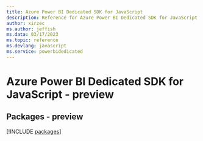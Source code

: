 ```yaml
---
title: Azure Power BI Dedicated SDK for JavaScript
description: Reference for Azure Power BI Dedicated SDK for JavaScript
author: xirzec
ms.author: jeffish
ms.data: 03/17/2023
ms.topic: reference
ms.devlang: javascript
ms.service: powerbidedicated
---
```

# Azure Power BI Dedicated SDK for JavaScript - preview
## Packages - preview
[!INCLUDE [packages](power-bi-dedicated-index.md)]